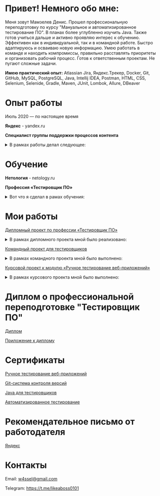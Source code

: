 # Привет! Немного обо мне:
Меня зовут Мамзелев Денис. Прошел профессиональную переподготовку по курсу "Мануальное и автоматизированное тестирование ПО". В планах более углубленно изучить Java. Также готов учиться дальше и активно проявляю интерес к обучению. Эффективен как в индивидуальной, так и в командной работе. Быстро адаптируюсь и осваиваю новую информацию. Умею работать в команде и находить компромиссы, правильно расставлять приоритеты и организовать рабочий процесс.
Готов к ответственным проектам. Не пугают сложные задачи.

**Имею практический опыт:**
Atlassian Jira, Яндекс.Трекер, Docker, Git, GitHub, MySQL, PostgreSQL, Java, Intellij IDEA, Postman, HTML, CSS, Selenium, Selenide, Gradle, Maven, JUnit, Lombok, Allure, DBeaver

# Опыт работы

Июль 2020 — по настоящее время

**Яндекс** - yandex.ru

**Специалист группы поддержки процессов контента**
<details>
<summary>В рамках работы делал следующее:</summary>

- Обрабатывал контентные обращения от вендоров, поставщиков и пользователей.
- Добавлял и дорабатывал карточки товаров, а также исправлял ошибки и неточности в них.
- Проверял внутренние интерфейсы, после добавления новых фич командой разработки. Создавал багрепорты в отдел разработки через Яндекс.Трекер.
- Вел операционную отчётность по проделанной работе.
- Лидировал бизнес процессы и был наставником по обучению группы поддержки.
</details>

# Обучение
**Нетология** - netology.ru

**Профессия «Тестировщик ПО»**
<details>
<summary>Вот что я сделал в рамах обучения:</summary>

- Подготавливал тестовые сценарии на веб-форму.
- Проводил UI-тестирование веб-формы и заполнял отчёт о дефектах.
- Работал с системой контроля версий Git, платформой GitHub, а также разрешал конфликт версий кода веб-сайта на GitHub.
- Решил больше 40 задач на Java.
- Проводил Unit-тестирование приложения.
- Разрабатывал автоматизированные тестовые сценарии для формы регистрации.
- Проводил тестирование Java-проекта с использованием Selenide
- Учавствовал в командном проекте
- Успешно защитил диплом
</details>

# Мои работы

[Дипломный проект по профессии «Тестировщик ПО»](https://github.com/w4ssel/QA-Diplom)

<details>

<summary>В рамках дипломного проекта мной было реализовано:</summary>

- Написание [тест плана](https://github.com/w4ssel/QA-Diplom/blob/main/documentation/Plan.md)
- Настройка окружения для поддержки двух СУБД (MySQL, PostgreSQL) для работы с приложением, с применением Docker.
- Автоматизация тестовых сценариев (UI-тесты, а также тесты, проверяющие корректность внесения информации приложением) веб-сервиса для покупки тура.
- Заведение баг-репортов в [Issues](https://github.com/w4ssel/QA-Diplom/issues).
- Подготовка отчета [Allure](https://github.com/w4ssel/QA-Diplom/blob/main/documentation/Report.md).

</details>

[Командный проект для тестировщиков](https://github.com/dashaboog/Group-project)

<details>

<summary>В рамках командного проекта мной было выполнено:</summary>

- Командное планирование и взаимодействие с коллегой по проекту через Git.
- Поиск и заведение баг-репортов в [Issue](https://github.com/dashaboog/Group-project/issues?q=is%3Aissue+is%3Aclosed).
- Исправление java кода приложения.
- Написание автотестов.
- Подключение и настройка CI (GitHub Actions) для командного проекта.

</details>

[Курсовой проект к модулю «Ручное тестирование веб-приложений»](https://docs.google.com/spreadsheets/d/1SX371yvBcJgDLwBKsMMx3R_Ad8bLPiem7NgkqOG0Qnk/edit#gid=0)

<details>

<summary>В рамках курсового проекта мной было выполнено:</summary>

- Написание чек-листа для функциональной проверки личного кабинета зарегистрированного авторизованного пользователя, включая функционал разделов, на сайте [HENDERSON](https://henderson.ru/).
- Написание набора тест-кейсов на проверку функционала восстановления пароля.
- Поиск и оформление баг-репортов.
- Тестирование верстки страницы карточки товара.
- API тестирование.

</details>

# Диплом о профессиональной переподготовке "Тестировщик ПО"
[Диплом](data/diplom/1.jpg)

[Приложение к диплому](data/diplom/2.jpg)
# Сертификаты
[Ручное тестирование веб-приложений](data/certificates/manual.pdf)

[Git-система контроля версий](data/certificates/git.pdf)

[Java для тестировщиков](data/certificates/java.pdf)

[Автоматизированное тестирование](data/certificates/auto.pdf)

# Рекомендательное письмо от работодателя
[Яндекс](data/recommendation/rec.pdf)

# Контакты
Email: w4ssel@gmail.com

Telegram: https://t.me/likeaboss0101